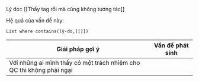 Lý do:: [[Thấy tag rồi mà cũng không tương tác]]

Hệ quả của vấn đề này:
```dataview
List where contains(lý-do,[[]])
```

| Giải pháp gợi ý                                                      | Vấn đề phát sinh |
| -------------------------------------------------------------------- | ---------------- |
| Với những ai mình thấy có một trách nhiệm cho QC thì không phải ngại |                  |
